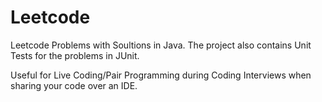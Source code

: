 # Leetcode
Leetcode Problems with Soultions in Java.
The project also contains Unit Tests for the problems in JUnit.

Useful for Live Coding/Pair Programming during Coding Interviews when sharing your code over an IDE.
